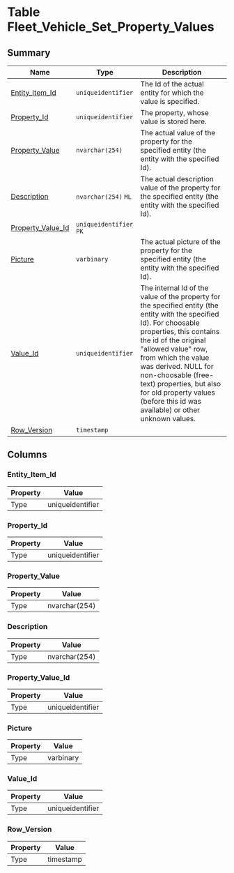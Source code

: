 # Table Fleet_Vehicle_Set_Property_Values


## Summary

| Name | Type | Description |
| - | - | --- |
|[Entity_Item_Id](#entity_item_id)|`uniqueidentifier` |The Id of the actual entity for which the value is specified.|
|[Property_Id](#property_id)|`uniqueidentifier` |The property, whose value is stored here.|
|[Property_Value](#property_value)|`nvarchar(254)` |The actual value of the property for the specified entity (the entity with the specified Id).|
|[Description](#description)|`nvarchar(254)` `ML`|The actual description value of the property for the specified entity (the entity with the specified Id).|
|[Property_Value_Id](#property_value_id)|`uniqueidentifier` `PK`||
|[Picture](#picture)|`varbinary` |The actual picture of the property for the specified entity (the entity with the specified Id).|
|[Value_Id](#value_id)|`uniqueidentifier` |The internal Id of the value of the property for the specified entity (the entity with the specified Id). For choosable properties, this contains the id of the original "allowed value" row, from which the value was derived. NULL for non-choosable (free-text) properties, but also for old property values (before this id was available) or other unknown values.|
|[Row_Version](#row_version)|`timestamp` ||

## Columns

### Entity_Item_Id

| Property | Value |
| - | - |
|Type|uniqueidentifier|

### Property_Id

| Property | Value |
| - | - |
|Type|uniqueidentifier|

### Property_Value

| Property | Value |
| - | - |
|Type|nvarchar(254)|

### Description

| Property | Value |
| - | - |
|Type|nvarchar(254)|

### Property_Value_Id

| Property | Value |
| - | - |
|Type|uniqueidentifier|

### Picture

| Property | Value |
| - | - |
|Type|varbinary|

### Value_Id

| Property | Value |
| - | - |
|Type|uniqueidentifier|

### Row_Version

| Property | Value |
| - | - |
|Type|timestamp|


